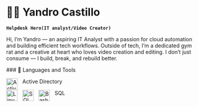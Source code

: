 # 🏄‍♂️ Yandro Castillo

**`Helpdesk Hero(IT analyst/Video Creator)`**

Hi, I’m Yandro — an aspiring IT Analyst with a passion for cloud automation and building efficient tech workflows. Outside of tech, I’m a dedicated gym rat and a creative at heart who loves video creation and editing. I don’t just consume — I build, break, and rebuild better.

 
   </p>
### 🧰 Languages and Tools

<img 
  align="left" 
  alt="Active Directory" 
  width="30px" 
  style="padding-right:10px;" 
  src="https://upload.wikimedia.org/wikipedia/commons/1/18/Active_Directory_icon.png" 
/> Active Directory

<img align="left" alt="Linux" width="30px" style="padding-right:10px;" src="https://cdn.jsdelivr.net/gh/devicons/devicon/icons/linux/linux-original.svg" />
<img 
  align="left" 
  alt="SQL" 
  width="30px" 
  style="padding-right:10px;" 
  src="https://cdn.jsdelivr.net/gh/devicons/devicon/icons/mysql/mysql-original.svg" 
/> SQL
<img align="left" alt="Bash" width="30px" style="padding-right:10px;" src="https://cdn.jsdelivr.net/gh/devicons/devicon/icons/bash/bash-original.svg" />
